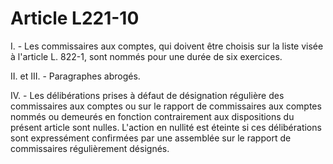 # Article L221-10

I. - Les commissaires aux comptes, qui doivent être choisis sur la liste visée à l'article L. 822-1, sont nommés pour une durée de six exercices.

II. et III. - Paragraphes abrogés.

IV. - Les délibérations prises à défaut de désignation régulière des commissaires aux comptes ou sur le rapport de commissaires aux comptes nommés ou demeurés en fonction contrairement aux dispositions du présent article sont nulles. L'action en nullité est éteinte si ces délibérations sont expressément confirmées par une assemblée sur le rapport de commissaires régulièrement désignés.

